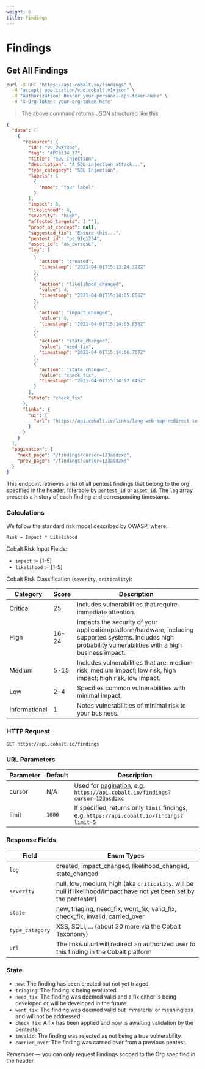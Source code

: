```yaml
---
weight: 6
title: Findings
---
```


# Findings

## Get All Findings

```sh
curl -X GET "https://api.cobalt.io/findings" \
  -H "accept: application/vnd.cobalt.v1+json" \
  -H "Authorization: Bearer your-personal-api-token-here" \
  -H "X-Org-Token: your-org-token-here"
```

> The above command returns JSON structured like this:

```json
{
  "data": [
    {
      "resource": {
        "id": "vu_2wXY3bq",
        "tag": "#PT3334_37",
        "title": "SQL Injection",
        "description": "A SQL injection attack...",
        "type_category": "SQL Injection",
        "labels": [
          {
            "name": "Your label"
          }
        ],
        "impact": 5,
        "likelihood": 4,
        "severity": "high",
        "affected_targets": [ ""],
        "proof_of_concept": null,
        "suggested_fix": "Ensure this...",
        "pentest_id": "pt_9Ig1234",
        "asset_id": "as_cwrsqsL",
        "log": [
          {
            "action": "created",
            "timestamp": "2021-04-01T15:13:24.322Z"
          },
          {
            "action": "likelihood_changed",
            "value": 4,
            "timestamp": "2021-04-01T15:14:05.856Z"
          },
          {
            "action": "impact_changed",
            "value": 5,
            "timestamp": "2021-04-01T15:14:05.856Z"
          },
          {
            "action": "state_changed",
            "value": "need_fix",
            "timestamp": "2021-04-01T15:14:06.757Z"
          },
          {
            "action": "state_changed",
            "value": "check_fix",
            "timestamp": "2021-04-01T15:14:57.845Z"
          }
        ],
        "state": "check_fix"
      },
      "links": {
        "ui": {
          "url": "https://api.cobalt.io/links/long-web-app-redirect-to-this-finding"
        }
      }
    }
  ],
  "pagination": {
    "next_page": "/findings?cursor=123asdzxc",
    "prev_page": "/findings?cursor=123asdzxd"
  }
}
```

This endpoint retrieves a list of all pentest findings that belong to the org specified in the header, filterable by
`pentest_id` or `asset_id`. The `log` array presents a history of each finding and corresponding timestamp.

### Calculations

We follow the standard risk model described by OWASP, where:

```
Risk = Impact * Likelihood
```

Cobalt Risk Input Fields:

- `impact` := [1-5]
- `likelihood` := [1-5]

Cobalt Risk Classification (`severity`, `criticality`):

| Category      | Score | Description                                                                                                                                                     |
|---------------|-------|-----------------------------------------------------------------------------------------------------------------------------------------------------------------|
| Critical      | 25    | Includes vulnerabilities that require immediate attention.                                                                                                      |
| High          | 16-24 | Impacts the security of your application/platform/hardware, including supported systems. Includes high probability vulnerabilities with a high business impact. |
| Medium        | 5-15  | Includes vulnerabilities that are: medium risk, medium impact; low risk, high impact; high risk, low impact.                                                    |
| Low           | 2-4   | Specifies common vulnerabilities with minimal impact.                                                                                                           |
| Informational | 1     | Notes vulnerabilities of minimal risk to your business.                                                                                                         |

### HTTP Request

`GET https://api.cobalt.io/findings`

### URL Parameters

| Parameter | Default | Description                                                                                  |
|-----------|---------|----------------------------------------------------------------------------------------------|
| cursor    | N/A     | Used for [pagination](./#pagination), e.g. `https://api.cobalt.io/findings?cursor=123asdzxc` |
| limit     | `1000`  | If specified, returns only `limit` findings, e.g. `https://api.cobalt.io/findings?limit=5`   |

### Response Fields

| Field           | Enum Types                                                                                                             |
|-----------------|------------------------------------------------------------------------------------------------------------------------|
| `log`           | created, impact_changed, likelihood_changed, state_changed                                                             |
| `severity`      | null, low, medium, high  (aka `criticality`. will be null if likelihood/impact have not yet been set by the pentester) |
| `state`         | new, triaging, need_fix, wont_fix, valid_fix, check_fix, invalid, carried_over                                         |
| `type_category` | XSS, SQLi, ... (about 30 more via the Cobalt Taxonomy)                                                                 |
| `url`           | The links.ui.url will redirect an authorized user to this finding in the Cobalt platform                               |

### State

- `new`: The finding has been created but not yet triaged.
- `triaging`: The finding is being evaluated.
- `need_fix`: The finding was deemed valid and a fix either is being developed or will be developed in the future.
- `wont_fix`: The finding was deemed valid but immaterial or meaningless and will not be addressed.
- `check_fix`: A fix has been applied and now is awaiting validation by the pentester.
- `invalid`: The finding was rejected as not being a true vulnerability.
- `carried_over`: The finding was carried over from a previous pentest.

<aside class="success">
Remember — you can only request Findings scoped to the Org specified in the header.
</aside>

